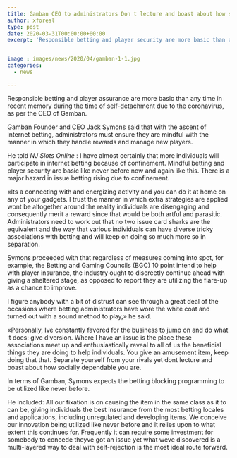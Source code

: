 ```yaml
---
title: Gamban CEO to administrators Don t lecture and boast about how socially mindful you are
author: xforeal 
type: post
date: 2020-03-31T00:00:00+00:00
excerpt: 'Responsible betting and player security are more basic than any other time in recent memory during the time of self-disconnection due to the coronavirus, as per the CEO of Gamban '


image : images/news/2020/04/gamban-1-1.jpg
categories:
  - news

---
```

Responsible betting and player assurance are more basic than any time in recent memory during the time of self-detachment due to the coronavirus, as per the CEO of Gamban. 

Gamban Founder and CEO Jack Symons said that with the ascent of internet betting, administrators must ensure they are mindful with the manner in which they handle rewards and manage new players. 

He told _NJ Slots Online_ : I have almost certainly that more individuals will participate in internet betting because of confinement. Mindful betting and player security are basic like never before now and again like this. There is a major hazard in issue betting rising due to confinement. 

&#171;Its a connecting with and energizing activity and you can do it at home on any of your gadgets. I trust the manner in which extra strategies are applied wont be altogether around the reality individuals are disengaging and consequently merit a reward since that would be both artful and parasitic. Administrators need to work out that no two issue card sharks are the equivalent and the way that various individuals can have diverse tricky associations with betting and will keep on doing so much more so in separation. 

Symons proceeded with that regardless of measures coming into spot, for example, the Betting and Gaming Councils (BGC) 10 point intend to help with player insurance, the industry ought to discreetly continue ahead with giving a sheltered stage, as opposed to report they are utilizing the flare-up as a chance to improve. 

I figure anybody with a bit of distrust can see through a great deal of the occasions where betting administrators have wore the white coat and turned out with a sound method to play,&#187; he said. 

&#171;Personally, Ive constantly favored for the business to jump on and do what it does: give diversion. Where I have an issue is the place these associations meet up and enthusiastically reveal to all of us the beneficial things they are doing to help individuals. You give an amusement item, keep doing that that. Separate yourself from your rivals yet dont lecture and boast about how socially dependable you are. 

In terms of Gamban, Symons expects the betting blocking programming to be utilized like never before. 

He included: All our fixation is on causing the item in the same class as it to can be, giving individuals the best insurance from the most betting locales and applications, including unregulated and developing items. We conceive our innovation being utilized like never before and it relies upon to what extent this continues for. Frequently it can require some investment for somebody to concede theyve got an issue yet what weve discovered is a multi-layered way to deal with self-rejection is the most ideal route forward.